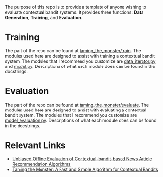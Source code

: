 The purpose of this repo is to provide a template of anyone wishing to evaluate contextual bandit systems. It provides three functions: **Data Generation**, **Training**, and **Evaluation**.

Training
========
The part of the repo can be found at [taming_the_monster/train](https://github.com/alecmori/taming_the_monster/tree/master/taming_the_monster/train).
The modules used here are designed to assist with training a contextual bandit system.
The modules that I recommend you customize are [data_iterator.py](https://github.com/alecmori/taming_the_monster/tree/master/taming_the_monster/train/data_iterator.py) and [model.py](https://github.com/alecmori/taming_the_monster/tree/master/taming_the_monster/train/model.py).
Descriptions of what each module does can be found in the docstrings.

Evaluation
==========
The part of the repo can be found at [taming_the_monster/evaluate](https://github.com/alecmori/taming_the_monster/tree/master/taming_the_monster/evaluate).
The modules used here are designed to assist with evaluating a contextual bandit system.
The modules that I recommend you customize are [model_evaluation.py](https://github.com/alecmori/taming_the_monster/tree/master/taming_the_monster/evaulate/model_evaluation.py).
Descriptions of what each module does can be found in the docstrings.


Relevant Links
==============
* [Unbiased Offline Evaluation of Contextual-bandit-based
News Article Recommendation Algorithms](https://arxiv.org/pdf/1003.5956.pdf)
* [Taming the Monster: A Fast and Simple Algorithm for Contextual Bandits](https://arxiv.org/pdf/1402.0555.pdf)
